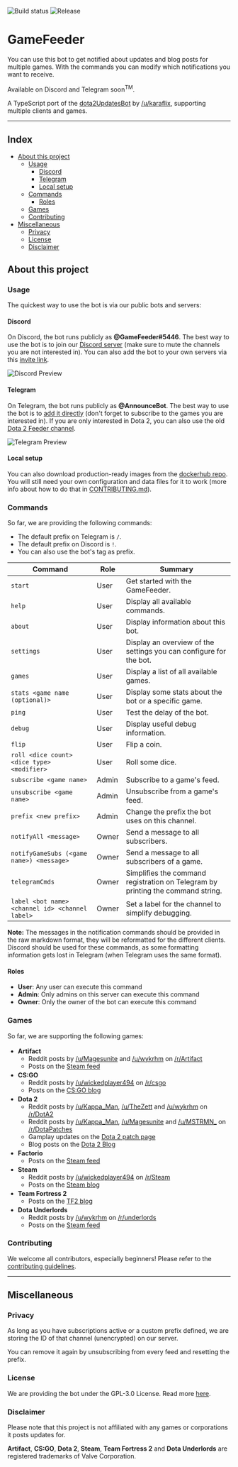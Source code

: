 ![Build status](https://github.com/GameFeeder/GameFeeder/workflows/ci-flow/badge.svg)
![Release](https://img.shields.io/github/v/release/GameFeeder/GameFeeder)

# GameFeeder <!-- omit in toc -->

You can use this bot to get notified about updates and blog posts for multiple games. With the commands you can modify which notifications you want to receive.

Available on Discord and Telegram soon<sup>TM</sup>.

A TypeScript port of the [dota2UpdatesBot](https://github.com/zachkont/dotaUpdatesBot) by [/u/karaflix](https://www.reddit.com/message/compose/?to=karaflix), supporting multiple clients and games.

---

## Index <!-- omit in toc -->

- [About this project](#about-this-project)
  - [Usage](#usage)
    - [Discord](#discord)
    - [Telegram](#telegram)
    - [Local setup](#local-setup)
  - [Commands](#commands)
    - [Roles](#roles)
  - [Games](#games)
  - [Contributing](#contributing)
- [Miscellaneous](#miscellaneous)
  - [Privacy](#privacy)
  - [License](#license)
  - [Disclaimer](#disclaimer)

## About this project

### Usage

The quickest way to use the bot is via our public bots and servers:

#### Discord

On Discord, the bot runs publicly as **@GameFeeder#5446**. The best way to use the bot is to join our [Discord server](https://discord.gg/hFNRHE5) (make sure to mute the channels you are not interested in). You can also add the bot to your own servers via this [invite link](https://discordapp.com/oauth2/authorize?&client_id=626677125105188884&scope=bot&permissions=18432).

![Discord Preview](https://imgur.com/62T4GBa.png)

#### Telegram

On Telegram, the bot runs publicly as **@AnnounceBot**. The best way to use the bot is to [add it directly](https://telegram.me/AnnounceBot) (don't forget to subscribe to the games you are interested in). If you are only interested in Dota 2, you can also use the old [Dota 2 Feeder channel](https://t.me/dota2feeder).

![Telegram Preview](https://imgur.com/7uRNQ8k.png)

#### Local setup

You can also download production-ready images from the [dockerhub repo](https://hub.docker.com/r/gamefeeder/gamefeeder/tags). You will still need your own configuration and data files for it to work (more info about how to do that in [CONTRIBUTING.md](CONTRIBUTING.md)).

### Commands

So far, we are providing the following commands:

- The default prefix on Telegram is `/`.
- The default prefix on Discord is `!`.
- You can also use the bot's tag as prefix.

| Command                                         | Role  | Summary                                                                         |
| ----------------------------------------------- | ----- | ------------------------------------------------------------------------------- |
| `start`                                         | User  | Get started with the GameFeeder.                                                |
| `help`                                          | User  | Display all available commands.                                                 |
| `about`                                         | User  | Display information about this bot.                                             |
| `settings`                                      | User  | Display an overview of the settings you can configure for the bot.              |
| `games`                                         | User  | Display a list of all available games.                                          |
| `stats <game name (optional)>`                  | User  | Display some stats about the bot or a specific game.                            |
| `ping`                                          | User  | Test the delay of the bot.                                                      |
| `debug`                                         | User  | Display useful debug information.                                               |
| `flip`                                          | User  | Flip a coin.                                                                    |
| `roll <dice count> <dice type> <modifier>`      | User  | Roll some dice.                                                                 |
| `subscribe <game name>`                         | Admin | Subscribe to a game's feed.                                                     |
| `unsubscribe <game name>`                       | Admin | Unsubscribe from a game's feed.                                                 |
| `prefix <new prefix>`                           | Admin | Change the prefix the bot uses on this channel.                                 |
| `notifyAll <message>`                           | Owner | Send a message to all subscribers.                                              |
| `notifyGameSubs (<game name>) <message>`        | Owner | Send a message to all subscribers of a game.                                    |
| `telegramCmds`                                  | Owner | Simplifies the command registration on Telegram by printing the command string. |
| `label <bot name> <channel id> <channel label>` | Owner | Set a label for the channel to simplify debugging.                              |

**Note:** The messages in the notification commands should be provided in the raw markdown format, they will be reformatted for the different clients. Discord should be used for these commands, as some formatting information gets lost in Telegram (when Telegram uses the same format).

#### Roles

- **User**: Any user can execute this command
- **Admin**: Only admins on this server can execute this command
- **Owner**: Only the owner of the bot can execute this command

### Games

So far, we are supporting the following games:

- <strong align="left">Artifact</strong> <img src="https://artifactwiki.com/wiki/Special:Redirect/file/Artifact_Cutout.png" height="17px"/>
  - Reddit posts by [/u/Magesunite](https://www.reddit.com/user/Magesunite/posts/) and [/u/wykrhm](https://www.reddit.com/user/wykrhm/posts/) on [/r/Artifact](https://www.reddit.com/r/Artifact/)
  - Posts on the [Steam feed](https://steamcommunity.com/games/583950/announcements)
- <strong align="left">CS:GO</strong> <img src="http://media.steampowered.com/apps/csgo/blog/images/tags/csgo_blog_tag.png" height="17px"/>
  - Reddit posts by [/u/wickedplayer494](https://www.reddit.com/user/wickedplayer494/posts/) on [/r/csgo](https://www.reddit.com/r/csgo/)
  - Posts on the [CS:GO blog](https://blog.counter-strike.net/)
- <strong align="left">Dota 2</strong> <img src="http://cdn.dota2.com/apps/dota2/images/reborn/day1/Dota2OrangeLogo.png" height="17px"/>
  - Reddit posts by [/u/Kappa_Man](https://www.reddit.com/user/Kappa_Man/posts/), [/u/TheZett](https://www.reddit.com/user/TheZett/posts/) and [/u/wykrhm](https://www.reddit.com/user/wykrhm/posts/) on [/r/DotA2](https://www.reddit.com/r/DotA2/)
  - Reddit posts by [/u/Kappa_Man](https://www.reddit.com/user/Kappa_Man/posts/), [/u/Magesunite](https://www.reddit.com/user/Magesunite/posts/) and [/u/MSTRMN\_](https://www.reddit.com/user/MSTRMN_/posts/) on [/r/DotaPatches](https://www.reddit.com/r/DotaPatches/)
  - Gamplay updates on the [Dota 2 patch page](https://www.dota2.com/patches)
  - Blog posts on the [Dota 2 Blog](http://blog.dota2.com/?l=english)
- <strong align="left">Factorio</strong> <img src="https://wiki.factorio.com/images/Factorio-icon.png" height="17px"/>
  - Posts on the [Steam feed](https://steamcommunity.com/games/427520/announcements)
- <strong align="left">Steam</strong> <img src="https://pbs.twimg.com/profile_images/887778636102721536/Nxgl7xz4_400x400.jpg" height="17px"/>
  - Reddit posts by [/u/wickedplayer494](https://www.reddit.com/user/wickedplayer494/posts/) on [/r/Steam](https://www.reddit.com/r/Steam/)
  - Posts on the [Steam blog](https://steamcommunity.com/app/593110/announcements/)
- <strong align="left">Team Fortress 2</strong> <img src="http://icons.iconarchive.com/icons/papirus-team/papirus-apps/256/team-fortress-2-icon.png" height="17px"/>
  - Posts on the [TF2 blog](http://www.teamfortress.com/?tab=blog)
- <strong align="left">Dota Underlords</strong> <img src="https://pbs.twimg.com/profile_images/1139243347237691392/PzgWEKp7_400x400.png" height="17px"/>
  - Reddit posts by [/u/wykrhm](https://www.reddit.com/user/wykrhm/posts/) on [/r/underlords](https://www.reddit.com/r/underlords/)
  - Posts on the [Steam feed](https://steamcommunity.com/app/1046930/allnews/)

### Contributing

We welcome all contributors, especially beginners! Please refer to the [contributing guidelines](CONTRIBUTE.md).

---

## Miscellaneous

### Privacy

As long as you have subscriptions active or a custom prefix defined, we are storing the ID of that channel (unencrypted) on our server.

You can remove it again by unsubscribing from every feed and resetting the prefix.

### License

We are providing the bot under the GPL-3.0 License. Read more [here](LICENSE).

### Disclaimer

Please note that this project is not affiliated with any games or corporations it posts updates for.

**Artifact**, **CS:GO**, **Dota 2**, **Steam**, **Team Fortress 2** and **Dota Underlords** are registered trademarks of Valve Corporation.
